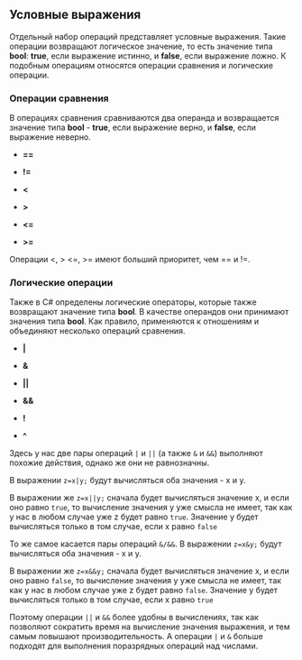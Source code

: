 ## Условные выражения

Отдельный набор операций представляет условные выражения. Такие операции возвращают логическое значение, то есть значение типа **bool**: 
**true**, если выражение истинно, и **false**, если выражение ложно. К подобным операциям относятся операции сравнения и логические операции.

### Операции сравнения

В операциях сравнения сравниваются два операнда и возвращается значение типа **bool** - **true**, если выражение верно, 
и **false**, если выражение неверно.

- **==**

- **!=**

- **<**

- **>**

- **<=**

- **>=**

Операции <, > <=, >= имеют больший приоритет, чем == и !=.

### Логические операции

Также в C# определены логические операторы, которые также возвращают значение типа **bool**. В качестве операндов они принимают значения типа **bool**. Как правило, применяются к отношениям и объединяют несколько операций сравнения.

- **|**

- **&**

- **||**

- **&&**

- **!**

- **^**

Здесь у нас две пары операций `|` и `||` (а также `&` и `&&`) выполняют 
похожие действия, однако же они не равнозначны.

В выражении `z=x|y;` будут вычисляться оба значения - x и y.

В выражении же `z=x||y;` сначала будет вычисляться значение x, 
и если оно равно `true`, то вычисление значения y уже смысла не имеет, так как у нас в любом случае уже z будет равно `true`. Значение 
y будет вычисляться только в том случае, если x равно `false`

То же самое касается пары операций `&/&&`. В выражении `z=x&y;` будут вычисляться оба значения - x и y.

В выражении же `z=x&&y;` сначала будет вычисляться значение x, 
и если оно равно `false`, то вычисление значения y уже смысла не имеет, так как у нас в любом случае уже z будет равно `false`. 
Значение y будет вычисляться только в том случае, если x равно `true`

Поэтому операции `||` и `&&` более удобны в вычислениях, так как позволяют сократить время на вычисление значения выражения, и тем самым повышают 
производительность. А операции `|` и `&` больше подходят для выполнения поразрядных операций над числами.

